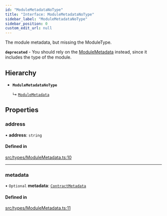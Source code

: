 ```yaml
---
id: "ModuleMetadataNoType"
title: "Interface: ModuleMetadataNoType"
sidebar_label: "ModuleMetadataNoType"
sidebar_position: 0
custom_edit_url: null
---
```


The module metadata, but missing the ModuleType.

**`deprecated`** - You should rely on the [ModuleMetadata](ModuleMetadata) instead, since it includes the type of the module.

## Hierarchy

- **`ModuleMetadataNoType`**

  ↳ [`ModuleMetadata`](ModuleMetadata)

## Properties

### address

• **address**: `string`

#### Defined in

[src/types/ModuleMetadata.ts:10](https://github.com/PrasoonPratham/nftlabs-sdk-ts/blob/68c3596/src/types/ModuleMetadata.ts#L10)

---

### metadata

• `Optional` **metadata**: [`ContractMetadata`](ContractMetadata)

#### Defined in

[src/types/ModuleMetadata.ts:11](https://github.com/PrasoonPratham/nftlabs-sdk-ts/blob/68c3596/src/types/ModuleMetadata.ts#L11)
